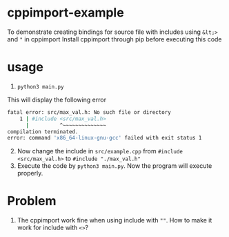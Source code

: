 # cppimport-example
To demonstrate creating bindings for source file with includes using `&lt;>` and `"` in cppimport
Install cppimport through pip before executing this code

# usage
1. `python3 main.py` 
   
This will display the following error
```bash
fatal error: src/max_val.h: No such file or directory
    1 | #include <src/max_val.h>
      |          ^~~~~~~~~~~~~~~
compilation terminated.
error: command 'x86_64-linux-gnu-gcc' failed with exit status 1
```

2. Now change the include in `src/example.cpp` from `#include <src/max_val.h>` to `#include "./max_val.h"` 
3. Execute the code by `python3 main.py`. Now the program will execute properly.

# Problem
1. The cppimport work fine when using include with `""`. How to make it work for include with `<>`?